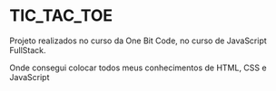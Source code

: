 # TIC_TAC_TOE

Projeto realizados no curso da One Bit Code, no curso de JavaScript FullStack. 

Onde consegui colocar todos meus conhecimentos de HTML, CSS e JavaScript

